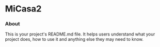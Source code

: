 MiCasa2
=======

### About

This is your project's README.md file. It helps users understand what your
project does, how to use it and anything else they may need to know.